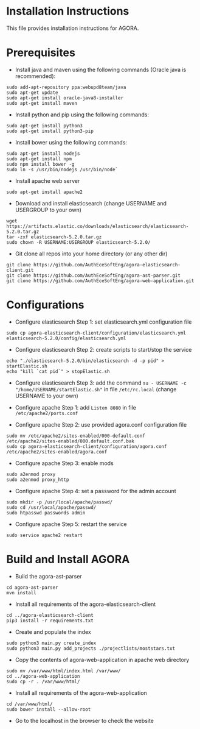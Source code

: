 Installation Instructions
=========================
This file provides installation instructions for AGORA.

# Prerequisites
- Install java and maven using the following commands (Oracle java is recommended):
```
sudo add-apt-repository ppa:webupd8team/java
sudo apt-get update
sudo apt-get install oracle-java8-installer
sudo apt-get install maven
```

- Install python and pip using the following commands:
```
sudo apt-get install python3
sudo apt-get install python3-pip
```

- Install bower using the following commands:
```
sudo apt-get install nodejs
sudo apt-get install npm
sudo npm install bower -g
sudo ln -s /usr/bin/nodejs /usr/bin/node`
```

- Install apache web server
```
sudo apt-get install apache2
```

- Download and install elasticsearch (change USERNAME and USERGROUP to your own)
```
wget https://artifacts.elastic.co/downloads/elasticsearch/elasticsearch-5.2.0.tar.gz
tar -zxf elasticsearch-5.2.0.tar.gz
sudo chown -R USERNAME:USERGROUP elasticsearch-5.2.0/
```

- Git clone all repos into your home directory (or any other dir)
```
git clone https://github.com/AuthEceSoftEng/agora-elasticsearch-client.git
git clone https://github.com/AuthEceSoftEng/agora-ast-parser.git
git clone https://github.com/AuthEceSoftEng/agora-web-application.git
```

# Configurations
- Configure elasticsearch Step 1: set elasticsearch.yml configuration file
```
sudo cp agora-elasticsearch-client/configuration/elasticsearch.yml elasticsearch-5.2.0/config/elasticsearch.yml
```

- Configure elasticsearch Step 2: create scripts to start/stop the service
```
echo "./elasticsearch-5.2.0/bin/elasticsearch -d -p pid" > startElastic.sh
echo "kill `cat pid`" > stopElastic.sh
```

- Configure elasticsearch Step 3: add the command `su - USERNAME -c "/home/USERNAME/startElastic.sh"` in file `/etc/rc.local` (change USERNAME to your own)

- Configure apache Step 1: add `Listen 8080` in file `/etc/apache2/ports.conf`
- Configure apache Step 2: use provided agora.conf configuration file
```
sudo mv /etc/apache2/sites-enabled/000-default.conf /etc/apache2/sites-enabled/000.default.conf.bak
sudo cp agora-elasticsearch-client/configuration/agora.conf /etc/apache2/sites-enabled/agora.conf
```
- Configure apache Step 3: enable mods
```
sudo a2enmod proxy
sudo a2enmod proxy_http
```
- Configure apache Step 4: set a password for the admin account
```
sudo mkdir -p /usr/local/apache/passwd/
sudo cd /usr/local/apache/passwd/
sudo htpasswd passwords admin
```
- Configure apache Step 5: restart the service
```
sudo service apache2 restart
```

# Build and Install AGORA

- Build the agora-ast-parser
```
cd agora-ast-parser
mvn install
```

- Install all requirements of the agora-elasticsearch-client
```
cd ../agora-elasticsearch-client
pip3 install -r requirements.txt
```

- Create and populate the index
```
sudo python3 main.py create_index
sudo python3 main.py add_projects ./projectlists/moststars.txt
```

- Copy the contents of agora-web-application in apache web directory
```
sudo mv /var/www/html/index.html /var/www/
cd ../agora-web-application
sudo cp -r . /var/www/html/
```

- Install all requirements of the agora-web-application
```
cd /var/www/html/
sudo bower install --allow-root
```

- Go to the localhost in the browser to check the website


